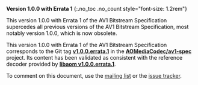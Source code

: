 <div id="cover-legend" class="alert alert-secondary" style="color: #000;" markdown="1">

**Version 1.0.0 with Errata 1**
{:.no_toc .no_count style="font-size: 1.2rem"}

This version 1.0.0 with Errata 1 of the AV1 Bitstream Specification supercedes all previous
versions of the AV1 Bitstream Specification, most notably version 1.0.0, which
is now obsolete.

This version 1.0.0 with Errata 1 of the AV1 Bitstream Specification corresponds to the Git tag
**[v1.0.0.errata.1]** in the **[AOMediaCodec/av1-spec]** project. Its content has been
validated as consistent with the reference decoder provided by
**[libaom v1.0.0.errata.1]**.

To comment on this document, use the [mailing list] or the [issue tracker].

[v1.0.0.errata.1]: https://github.com/AOMediaCodec/av1-spec/releases/tag/v1.0.0.errata.1
[AOMediaCodec/av1-spec]: https://github.com/AOMediaCodec/av1-spec
[libaom v1.0.0.errata.1]: https://aomedia-review.googlesource.com/admin/repos/aom,tags
[issue tracker]: https://github.com/AOMediaCodec/av1-spec/issues
[mailing list]: https://groups.google.com/a/aomedia.org/forum/#!forum/av1-discuss

</div>

